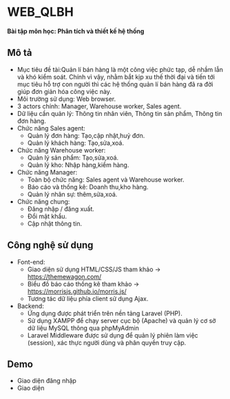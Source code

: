 # WEB_QLBH
**Bài tập môn học: Phân tích và thiết kế hệ thống**
## Mô tả
- Mục tiêu đề tài:Quản lí bán hàng là một công việc phức tạp, dễ nhầm lẫn và khó kiểm soát. Chính vì vậy, nhằm bắt kịp xu thế thời đại và tiến tới mục tiêu hỗ trợ con người thì các hệ thống quản lí bán hàng đã ra đời giúp đơn giản hóa công việc này.
- Môi trường sử dụng: Web browser.
- 3 actors chính: Manager, Warehouse worker, Sales agent.
- Dữ liệu cần quản lý: Thông tin nhân viên, Thông tin sản phẩm, Thông tin đơn hàng.
- Chức năng Sales agent:
  - Quản lý đơn hàng: Tạo,cập nhật,huỷ đơn.
  - Quản lý khách hàng: Tạo,sửa,xoá.
- Chức năng Warehouse worker:
  - Quản lý sản phẩm: Tạo,sửa,xoá.
  - Quản lý kho: Nhập hàng,kiểm hàng.
- Chức năng Manager:
  - Toàn bộ chức năng: Sales agent và Warehouse worker.
  - Báo cáo và thống kê: Doanh thu,kho hàng.
  - Quản lý nhân sự: thêm,sửa,xoá.
- Chức năng chung:
  - Đăng nhập / đăng xuất.
  - Đổi mật khẩu.
  - Cập nhật thông tin.
 ## Công nghệ sử dụng
 - Font-end:
   - Giao diện sử dụng HTML/CSS/JS tham khảo -> https://themewagon.com/
   - Biểu đồ báo cáo thống kê tham khảo -> https://morrisjs.github.io/morris.js/
   - Tương tác dữ liệu phía client sử dụng Ajax.
 - Backend:
   - Ứng dụng được phát triển trên nền tảng Laravel (PHP).
   - Sử dụng XAMPP để chạy server cục bộ (Apache) và quản lý cơ sở dữ liệu MySQL thông qua phpMyAdmin
   - Laravel Middleware được sử dụng để quản lý phiên làm việc (session), xác thực người dùng và phân quyền truy cập.
 ## Demo
 - Giao diện đăng nhập
 - Giao diện 
 
